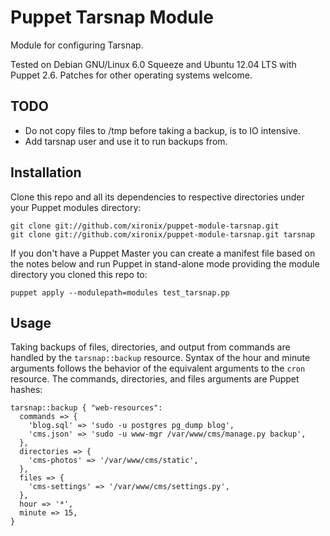 Puppet Tarsnap Module
=====================

Module for configuring Tarsnap.

Tested on Debian GNU/Linux 6.0 Squeeze and Ubuntu 12.04 LTS with
Puppet 2.6. Patches for other operating systems welcome.

TODO
----

* Do not copy files to /tmp before taking a backup, is to IO
  intensive.
* Add tarsnap user and use it to run backups from.


Installation
------------

Clone this repo and all its dependencies to respective directories under
your Puppet modules directory:

    git clone git://github.com/xironix/puppet-module-tarsnap.git
    git clone git://github.com/xironix/puppet-module-tarsnap.git tarsnap

If you don't have a Puppet Master you can create a manifest file
based on the notes below and run Puppet in stand-alone mode
providing the module directory you cloned this repo to:

    puppet apply --modulepath=modules test_tarsnap.pp


Usage
-----

Taking backups of files, directories, and output from commands are handled
by the `tarsnap::backup` resource. Syntax of the hour and minute arguments
follows the behavior of the equivalent arguments to the `cron` resource.
The commands, directories, and files arguments are  Puppet hashes:

    tarsnap::backup { "web-resources":
      commands => {
        'blog.sql' => 'sudo -u postgres pg_dump blog',
        'cms.json' => 'sudo -u www-mgr /var/www/cms/manage.py backup',
      },
      directories => {
        'cms-photos' => '/var/www/cms/static',
      },
      files => {
        'cms-settings' => '/var/www/cms/settings.py',
      },
      hour => '*',
      minute => 15,
    }
